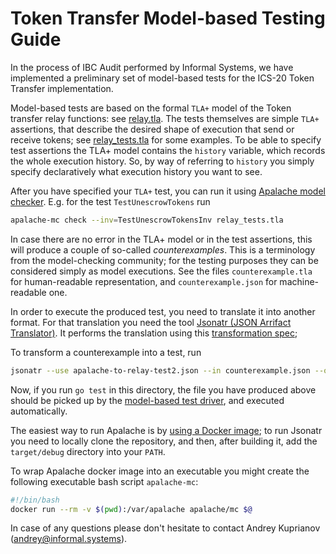 # Token Transfer Model-based Testing Guide

In the process of IBC Audit performed by Informal Systems, we have implemented
a preliminary set of model-based tests for the ICS-20 Token Transfer implementation.

Model-based tests are based on the formal `TLA+` model of the Token transfer relay functions: see [relay.tla](relay_model/relay.tla).
The tests themselves are simple `TLA+` assertions, that describe the desired shape of execution that send or receive tokens;
see [relay_tests.tla](relay_model/relay_tests.tla) for some examples.
To be able to specify test assertions the TLA+ model contains the `history` variable,
which records the whole execution history.
So, by way of referring to `history` you simply specify declaratively what execution history you want to see.

After you have specified your `TLA+` test, you can run it using [Apalache model checker](https://github.com/informalsystems/apalache).
E.g. for the test `TestUnescrowTokens` run

```bash
apalache-mc check --inv=TestUnescrowTokensInv relay_tests.tla
```

In case there are no error in the TLA+ model or in the test assertions, this will produce a couple of so-called _counterexamples_.
This is a terminology from the model-checking community; for the testing purposes they can be considered simply as model executions.
See the files `counterexample.tla` for human-readable representation, and `counterexample.json` for machine-readable one.

In order to execute the produced test, you need to translate it into another format.
For that translation you need the tool [Jsonatr (JSON Arrifact Translator)](https://github.com/informalsystems/jsonatr).
It performs the translation using this [transformation spec](relay_model/apalache-to-relay-test2.json);

To transform a counterexample into a test, run

```bash
jsonatr --use apalache-to-relay-test2.json --in counterexample.json --out model_based_tests/YourTestName.json
```

Now, if you run `go test` in this directory, the file you have produced above should be picked up by the [model-based test driver](mbt_relay_test.go),
and executed automatically.

The easiest way to run Apalache is by
[using a Docker image](https://apalache.informal.systems/docs/apalache/installation/docker.html);
to run Jsonatr you need to locally clone the repository, and then,
after building it, add the `target/debug` directory into your `PATH`.

To wrap Apalache docker image into an executable you might create the following executable bash script `apalache-mc`:

```bash
#!/bin/bash
docker run --rm -v $(pwd):/var/apalache apalache/mc $@
```

In case of any questions please don't hesitate to contact Andrey Kuprianov (andrey@informal.systems).
